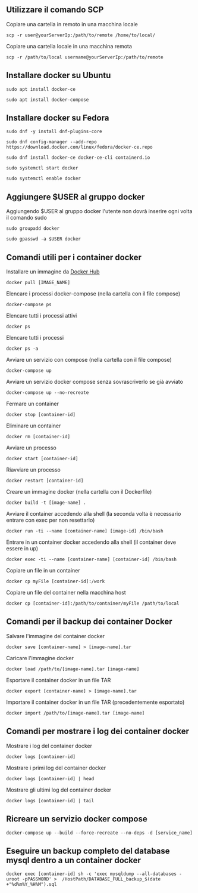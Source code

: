 ## Utilizzare il comando SCP

Copiare una cartella in remoto in una macchina locale

	scp -r user@yourServerIp:/path/to/remote /home/to/local/

Copiare una cartella locale in una macchina remota

	scp -r /path/to/local username@yourServerIp:/path/to/remote

## Installare docker su Ubuntu

	sudo apt install docker-ce

	sudo apt install docker-compose

## Installare docker su Fedora

	sudo dnf -y install dnf-plugins-core

	sudo dnf config-manager --add-repo https://download.docker.com/linux/fedora/docker-ce.repo

	sudo dnf install docker-ce docker-ce-cli containerd.io

	sudo systemctl start docker

	sudo systemctl enable docker

## Aggiungere $USER al gruppo docker

Aggiungendo $USER al gruppo docker l'utente non dovrà inserire ogni volta il comando sudo

	sudo groupadd docker

	sudo gpasswd -a $USER docker

## Comandi utili per i container docker

Installare un immagine da [Docker Hub](https://hub.docker.com/ "Docker Hub")

	docker pull [IMAGE_NAME]

Elencare i processi docker-compose (nella cartella con il file compose)

	docker-compose ps

Elencare tutti i processi attivi

	docker ps

Elencare tutti i processi

	docker ps -a

Avviare un servizio con compose (nella cartella con il file compose)

	docker-compose up

Avviare un servizio docker compose senza sovrascriverlo se già avviato

	docker-compose up --no-recreate

Fermare un container

	docker stop [container-id]

Eliminare un container

	docker rm [container-id]

Avviare un processo

	docker start [container-id]

Riavviare un processo

	docker restart [container-id]

Creare un immagine docker (nella cartella con il Dockerfile)

	docker build -t [image-name] .

Avviare il container accedendo alla shell (la seconda volta è necessario entrare con exec per non resettarlo)

	docker run -ti --name [container-name] [image-id] /bin/bash

Entrare in un container docker accedendo alla shell (il container deve essere in up)

	docker exec -ti --name [container-name] [container-id] /bin/bash

Copiare un file in un container

	docker cp myFile [container-id]:/work

Copiare un file del container nella macchina host

	docker cp [container-id]:/path/to/container/myFile /path/to/local

## Comandi per il backup dei container Docker

Salvare l'immagine del container docker

	docker save [container-name] > [image-name].tar

Caricare l'immagine docker

	docker load /path/to/[image-name].tar [image-name]

Esportare il container docker in un file TAR

	docker export [container-name] > [image-name].tar

Importare il container docker in un file TAR (precedentemente esportato)

	docker import /path/to/[image-name].tar [image-name]

## Comandi per mostrare i log dei container docker

Mostrare i log del container docker

	docker logs [container-id]

Mostrare i primi log del container docker

	docker logs [container-id] | head

Mostrare gli ultimi log del container docker

	docker logs [container-id] | tail


## Ricreare un servizio docker compose

	docker-compose up --build --force-recreate --no-deps -d [service_name]

## Eseguire un backup completo del database mysql dentro a un container docker

	docker exec [container-id] sh -c 'exec mysqldump --all-databases -uroot -pPASSWORD' >  /HostPath/DATABASE_FULL_backup_$(date +"%d%m%Y_%H%M").sql
